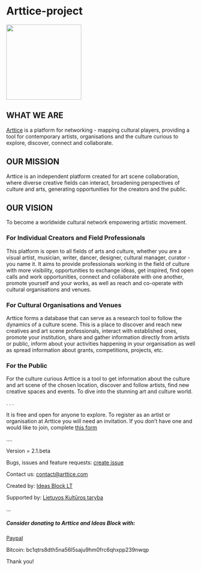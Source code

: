 
# Arttice-project
<img src="https://test.arttice.com/arttice-logo/logo.svg" width="200" height="200">

## WHAT WE ARE
[Arttice](https://arttice.com) is a platform for networking - mapping cultural players, providing a tool for contemporary artists, organisations and the culture curious to explore, discover, connect and collaborate.

## OUR MISSION
Arttice is an independent platform created for art scene collaboration, where diverse creative fields can interact, broadening perspectives of culture and arts, generating opportunities for the creators and the public.

## OUR VISION
To become a worldwide cultural network empowering artistic movement.

### For Individual Creators and Field Professionals
This platform is open to all fields of arts and culture, whether you are a visual artist, musician, writer, dancer, designer, cultural manager, curator - you name it. It aims to provide professionals working in the field of culture with more visibility, opportunities to exchange ideas, get inspired, find open calls and work opportunities, connect and collaborate with one another, promote yourself and your works, as well as reach and co-operate with cultural organisations and venues.

### For Cultural Organisations and Venues
Arttice forms a database that can serve as a research tool to follow the dynamics of a culture scene. This is a place to discover and reach new creatives and art scene professionals, interact with established ones, promote your institution, share and gather information directly from artists or public, inform about your activities happening in your organisation as well as spread information about grants, competitions, projects, etc.

### For the Public
For the culture curious Arttice is a tool to get information about the culture and art scene of the chosen location, discover and follow artists, find new creative spaces and events. To dive into the stunning art and culture world.

. . .

It is free and open for anyone to explore.
To register as an artist or organisation at Arttice you will need an invitation. If you don’t have one and would like to join, complete [this form](https://arttice.com/request-invitation)

....

Version = 2.1.beta

Bugs, issues and feature requests: [create issue](https://github.com/IdeasBlockLT/Arttice-project/issues)

Contact us: contact@arttice.com

Created by:
[Ideas Block LT](https://ideas-block.com)

Supported by:
[Lietuvos Kultūros taryba](https://ltkt.lt)

...

##### Consider donating to Arttice and Ideas Block with:

[Paypal](https://paypal.me/donateIdeasBlock)

Bitcoin: bc1qtrs8dth5na56l5saju9hm0frc6qhxpp239nwqp

Thank you!
